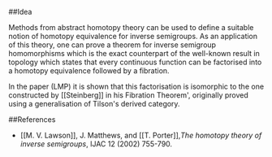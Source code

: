 ##Idea 

Methods from abstract homotopy theory can be used to define a suitable notion of homotopy equivalence for inverse semigroups.
As an application of this theory, one can prove a theorem for inverse semigroup homomorphisms which is the exact counterpart of the well-known result in topology which states that every continuous function can be factorised into a homotopy equivalence followed by a fibration.

In the paper (LMP) it is shown that this factorisation is isomorphic to the one constructed by [[Steinberg]] in his Fibration Theorem', originally proved using a generalisation of Tilson's derived category.

##References

* [[M. V. Lawson]], J. Matthews, and [[T. Porter]],_The homotopy theory of inverse semigroups_, IJAC 12 (2002) 755-790. 